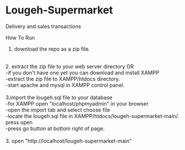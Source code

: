 # Lougeh-Supermarket
Delivery and sales transactions

How To Run
<br/>
1. download the repo as a zip file.
<br/>
2. extract the zip file to your web server directory OR<br/>
   -if you don't have one yet you can download and install XAMPP<br/>
   -extract the zip file to XAMPP/htdocs directory.<br/>
   -start apache and mysql in XAMPP control panel.<br/>
<br/>
3.import the lougeh.sql file to your database<br/> 
  -for XAMPP open "localhost/phpmyadmin" in your browser<br/>
  -open the import tab and select choose file<br/>
  -locate the lougeh.sql file in XAMPP/htdocs/lougeh-supermarket-main/. press open<br/>
  -press go button at bottom right of page.<br/>
<br/>
3. open "http://localhost/lougeh-supermarket-main"<br/>
